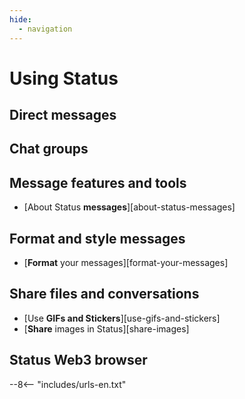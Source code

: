 ```yaml
---
hide:
  - navigation
---
```


# Using Status

## Direct messages

## Chat groups

## Message features and tools

- [About Status **messages**][about-status-messages]

## Format and style messages

- [**Format** your messages][format-your-messages]

## Share files and conversations

- [Use **GIFs and Stickers**][use-gifs-and-stickers]
- [**Share** images in Status][share-images]

## Status Web3 browser

--8<-- "includes/urls-en.txt"
